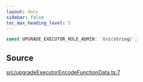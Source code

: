 ```yaml
---
layout: docs
sidebar: false
toc_max_heading_level: 5
---
```


```ts
const UPGRADE_EXECUTOR_ROLE_ADMIN: `0x${string}`;
```

## Source

[src/upgradeExecutorEncodeFunctionData.ts:7](https://github.com/OffchainLabs/arbitrum-orbit-sdk/blob/9d5595a042e42f7d6b9af10a84816c98ea30f330/src/upgradeExecutorEncodeFunctionData.ts#L7)
